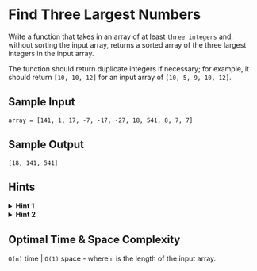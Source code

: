 # Find Three Largest Numbers

Write a function that takes in an array of at least `three integers` and, without sorting the input array, returns a sorted array of the three largest integers in the input array.

The function should return duplicate integers if necessary; for example, it should return `[10, 10, 12]` for an input array of `[10, 5, 9, 10, 12]`.

## Sample Input

```plaintext
array = [141, 1, 17, -7, -17, -27, 18, 541, 8, 7, 7]
```

## Sample Output

```plaintext
[18, 141, 541]
```

## Hints

<details>
<summary><b>Hint 1</b></summary>

Can you keep track of the `three largest numbers` in an array as you traverse the input array?

</details>

<details>
<summary><b>Hint 2</b></summary>

Following the suggestion in `Hint #1`, try traversing the input array and updating the `three largest numbers` if necessary by shifting them accordingly.

</details>

## Optimal Time & Space Complexity

`O(n)` time | `O(1)` space - where `n` is the length of the input array.
